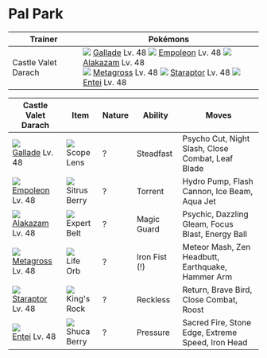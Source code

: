 # Pal Park

Trainer                    | Pokémons
---                        | ---
Castle Valet Darach        | ![][475]  [Gallade] Lv. 48  ![][395]  [Empoleon] Lv. 48  ![][065]  [Alakazam] Lv. 48 <br> ![][376]  [Metagross] Lv. 48  ![][398]  [Staraptor] Lv. 48  ![][244]  [Entei] Lv. 48

Castle Valet Darach | Item         | Nature  | Ability       | Moves
---                 | ---          | ---     | ---           | ---
![][475]<br> [Gallade] Lv. 48         | ![][scope-lens]<br> Scope Lens          | ?        | Steadfast           | Psycho Cut, Night Slash, Close Combat, Leaf Blade
![][395]<br> [Empoleon] Lv. 48        | ![][sitrus-berry]<br> Sitrus Berry      | ?        | Torrent             | Hydro Pump, Flash Cannon, Ice Beam, Aqua Jet
![][065]<br> [Alakazam] Lv. 48        | ![][expert-belt]<br> Expert Belt        | ?        | Magic Guard         | Psychic, Dazzling Gleam, Focus Blast, Energy Ball
![][376]<br> [Metagross] Lv. 48       | ![][life-orb]<br> Life Orb              | ?        | Iron Fist (!)       | Meteor Mash, Zen Headbutt, Earthquake, Hammer Arm
![][398]<br> [Staraptor] Lv. 48       | ![][kings-rock]<br> King's Rock         | ?        | Reckless            | Return, Brave Bird, Close Combat, Roost
![][244]<br> [Entei] Lv. 48           | ![][shuca-berry]<br> Shuca Berry        | ?        | Pressure            | Sacred Fire, Stone Edge, Extreme Speed, Iron Head


[Alakazam]: /pokemon_changes/065/
[Entei]: /pokemon_changes/244/
[Metagross]: /pokemon_changes/376/
[Empoleon]: /pokemon_changes/395/
[Staraptor]: /pokemon_changes/398/
[Gallade]: /pokemon_changes/475/
[expert-belt]: /img/items/expert-belt.png
[kings-rock]: /img/items/kings-rock.png
[life-orb]: /img/items/life-orb.png
[scope-lens]: /img/items/scope-lens.png
[shuca-berry]: /img/items/shuca-berry.png
[sitrus-berry]: /img/items/sitrus-berry.png
[065]: /img/pokemon/065.png
[244]: /img/pokemon/244.png
[376]: /img/pokemon/376.png
[395]: /img/pokemon/395.png
[398]: /img/pokemon/398.png
[475]: /img/pokemon/475.png
